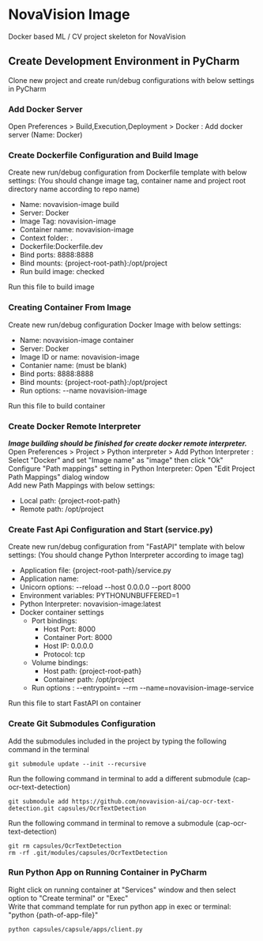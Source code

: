 # NovaVision Image
Docker based ML / CV project skeleton for NovaVision
## Create Development Environment in PyCharm
Clone new project and create run/debug configurations with below settings in PyCharm
### Add Docker Server
Open Preferences > Build,Execution,Deployment > Docker : Add docker server (Name: Docker)
### Create Dockerfile Configuration and Build Image 
Create new run/debug configuration from Dockerfile template with below settings: 
(You should change image tag, container name and project root directory name according to repo name)
- Name: novavision-image build
- Server: Docker
- Image Tag: novavision-image
- Container name: novavision-image
- Context folder: .
- Dockerfile:Dockerfile.dev
- Bind ports: 8888:8888
- Bind mounts: {project-root-path}:/opt/project
- Run build image: checked  

Run this file to build image
### Creating Container From Image
Create new run/debug configuration Docker Image with below settings: 
- Name: novavision-image container
- Server: Docker
- Image ID or name: novavision-image
- Contanier name: (must be blank)
- Bind ports: 8888:8888
- Bind mounts: {project-root-path}:/opt/project
- Run options: --name novavision-image

Run this file to build container 
### Create Docker Remote Interpreter
**_Image building should be finished for create docker remote interpreter._**  
Open Preferences > Project > Python interpreter > Add Python Interpreter : Select "Docker" and set "Image name" as "image" then click "Ok"  
Configure "Path mappings" setting in Python Interpreter: Open "Edit Project Path Mappings" dialog window  
Add new Path Mappings with below settings:
- Local path: {project-root-path}
- Remote path: /opt/project
### Create Fast Api Configuration and Start (service.py)
Create new run/debug configuration from "FastAPI" template with below settings:
(You should change Python Interpreter according to image tag)
- Application file: {project-root-path}/service.py
- Application name: <detect automatically> 
- Unicorn options: --reload --host 0.0.0.0 --port 8000
- Environment variables: PYTHONUNBUFFERED=1
- Python Interpreter: novavision-image:latest
- Docker container settings
    - Port bindings: 
      - Host Port: 8000
      - Container Port: 8000
      - Host IP: 0.0.0.0
      - Protocol: tcp
    - Volume bindings: 
      - Host path: {project-root-path}
      - Container path: /opt/project
    - Run options : --entrypoint= --rm --name=novavision-image-service

Run this file to start FastAPI on container
### Create Git Submodules Configuration 
Add the submodules included in the project by typing the following command in the terminal
```console
git submodule update --init --recursive
```
Run the following command in terminal to add a different submodule (cap-ocr-text-detection)
```console
git submodule add https://github.com/novavision-ai/cap-ocr-text-detection.git capsules/OcrTextDetection
```   
Run the following command in terminal to remove a submodule (cap-ocr-text-detection)
```console    
git rm capsules/OcrTextDetection
rm -rf .git/modules/capsules/OcrTextDetection
```

### Run Python App on Running Container in PyCharm
Right click on running container at "Services" window and then select option to "Create terminal" or "Exec"  
Write that command template for run python app in exec or terminal: "python {path-of-app-file}"
```console
python capsules/capsule/apps/client.py
```
